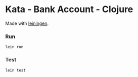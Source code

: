 # Kata - Bank Account - Clojure

Made with [leiningen](https://leiningen.org/).

### Run

`lein run`

### Test

`lein test`
